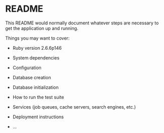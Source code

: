 # README

This README would normally document whatever steps are necessary to get the
application up and running.

Things you may want to cover:

* Ruby version 2.6.6p146

* System dependencies

* Configuration

* Database creation

* Database initialization

* How to run the test suite

* Services (job queues, cache servers, search engines, etc.)

* Deployment instructions

* ...
